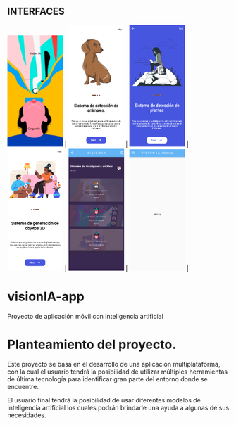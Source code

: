 ## INTERFACES

<img src="Docs/Pagina1.png" width="25%" height="25%"> | <img src="Docs/Pagina2.png" width="25%" height="25%"> | <img src="Docs/Pagina3.png" width="25%" height="25%"> | 
<img src="Docs/Pagina4.png" width="25%" height="25%"> | <img src="Docs/Pagina5.png" width="25%" height="25%"> | <img src="Docs/Pagina6.png" width="25%" height="25%"> |

# visionIA-app

Proyecto de aplicación móvil con inteligencia artificial

 
# Planteamiento del proyecto.

Este proyecto se basa en el desarrollo de una aplicación multiplataforma, con la cual el usuario tendrá la posibilidad de utilizar múltiples herramientas de última tecnología para identificar gran parte del entorno donde se encuentre.

El usuario final tendrá la posibilidad de usar diferentes modelos de inteligencia artificial los cuales podrán brindarle una ayuda a algunas de sus necesidades.
